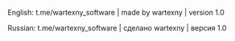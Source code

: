 English:
t.me/wartexny_software | made by wartexny | version 1.0

Russian:
t.me/wartexny_software | сделано wartexny | версия 1.0

